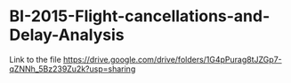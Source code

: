 # BI-2015-Flight-cancellations-and-Delay-Analysis

Link to the file https://drive.google.com/drive/folders/1G4pPurag8tJZGp7-qZNNh_5Bz239Zu2k?usp=sharing
